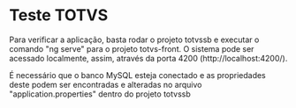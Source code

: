 # Teste TOTVS

Para verificar a aplicação, basta rodar o projeto totvssb e executar o comando "ng serve" para o projeto totvs-front. O sistema pode ser acessado localmente, assim, através da porta 4200 (http://localhost:4200/). 

É necessário que o banco MySQL esteja conectado e as propriedades deste podem ser encontradas e alteradas no arquivo "application.properties" dentro do projeto totvssb
